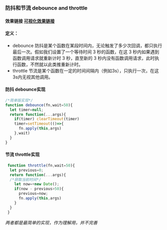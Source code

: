 ### 防抖和节流 debounce and throttle

#### 效果链接 [可视化效果链接](http://demo.nimius.net/debounce_throttle/)

#### 定义：
* debounce 防抖是某个函数在某段时间内，无论触发了多少次回调，都只执行最后一次。假如我们设置了一个等待时间 3 秒的函数，在这 3 秒内如果遇到函数调用请求就重新计时 3 秒，直至新的 3 秒内没有函数调用请求，此时执行函数，不然就以此类推重新计时。
* throttle 节流是某个函数在一定的时间间隔内（例如3s），只执行一次，在这3s内无视其他调用。

#### 防抖 debounce实现
``` javascript
/*简单版实现*/
function debounce(fn,wait=50){
  let timer=null;
  return function(...args){
    if(timer) clearTimeout(timer)
    timer=setTimeout(()=>{
      fn.apply(this,args)
    },wait)
  }
}

```

#### 节流 throttle实现
``` javascript
 function throttle(fn,wait=50){
  let previous=0;
  return function(...args){
  /*获取当前时间*/
    let now=+new Date();
    if(now - previous>50){
      previous=now;
      fn.apply(this,args)
    }
  }
 }
```

*两者都是最简单的实现，作为理解用，并不完善*
